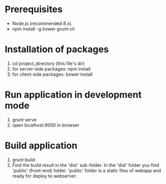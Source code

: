 ﻿# Prerequisites

  * Node.js (recommended 8.x).
  * npm install -g bower grunt-cli


# Installation of packages

  1. cd project_directory (this file's dir)
  2. for server-side packages: npm install
  3. for client-side packages: bower install


# Run application in development mode

  1. grunt serve
  2. open localhost:9000 in browser
  

# Build application

  1. grunt build
  2. Find the build result in the 'dist' sub-folder. In the 'dist' folder you find 'public' (front-end) folder. 'public' folder is a static files of webapp and ready for deploy to webserver.
